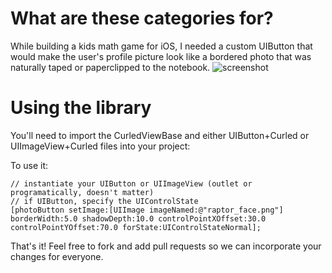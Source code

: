 # What are these categories for?

While building a kids math game for iOS, I needed a custom UIButton that would make the user's profile picture look like a bordered photo that was naturally taped or paperclipped to the notebook. 
![screenshot](https://github.com/remotevision/CurledViews/blob/master/screenshot.png?raw=true)


# Using the library

You'll need to import the CurledViewBase and either UIButton+Curled or UIImageView+Curled files into your project:

To use it: 

	// instantiate your UIButton or UIImageView (outlet or programatically, doesn't matter)
	// if UIButton, specify the UIControlState
	[photoButton setImage:[UIImage imageNamed:@"raptor_face.png"] borderWidth:5.0 shadowDepth:10.0 controlPointXOffset:30.0 controlPointYOffset:70.0 forState:UIControlStateNormal];
	
	
That's it! Feel free to fork and add pull requests so we can incorporate your changes for everyone.